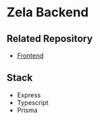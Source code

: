 # Zela Backend

## Related Repository
- [Frontend](https://github.com/Phe-nix/zela)

## Stack
- Express
- Typescript
- Prisma
